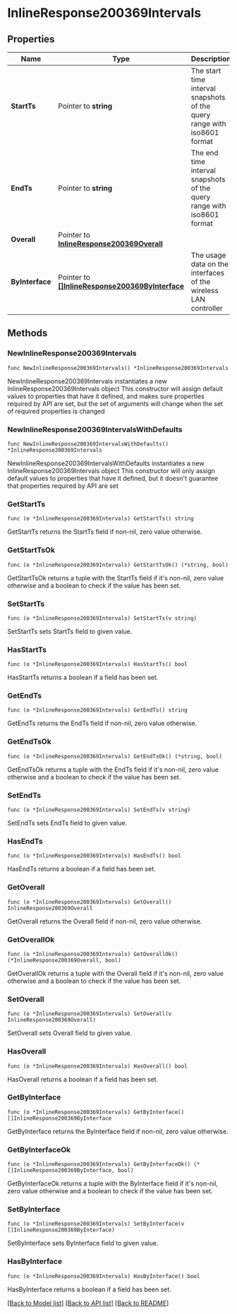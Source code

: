 # InlineResponse200369Intervals

## Properties

Name | Type | Description | Notes
------------ | ------------- | ------------- | -------------
**StartTs** | Pointer to **string** | The start time interval snapshots of the query range with iso8601 format | [optional] 
**EndTs** | Pointer to **string** | The end time interval snapshots of the query range with iso8601 format | [optional] 
**Overall** | Pointer to [**InlineResponse200369Overall**](InlineResponse200369Overall.md) |  | [optional] 
**ByInterface** | Pointer to [**[]InlineResponse200369ByInterface**](InlineResponse200369ByInterface.md) | The usage data on the interfaces of the wireless LAN controller | [optional] 

## Methods

### NewInlineResponse200369Intervals

`func NewInlineResponse200369Intervals() *InlineResponse200369Intervals`

NewInlineResponse200369Intervals instantiates a new InlineResponse200369Intervals object
This constructor will assign default values to properties that have it defined,
and makes sure properties required by API are set, but the set of arguments
will change when the set of required properties is changed

### NewInlineResponse200369IntervalsWithDefaults

`func NewInlineResponse200369IntervalsWithDefaults() *InlineResponse200369Intervals`

NewInlineResponse200369IntervalsWithDefaults instantiates a new InlineResponse200369Intervals object
This constructor will only assign default values to properties that have it defined,
but it doesn't guarantee that properties required by API are set

### GetStartTs

`func (o *InlineResponse200369Intervals) GetStartTs() string`

GetStartTs returns the StartTs field if non-nil, zero value otherwise.

### GetStartTsOk

`func (o *InlineResponse200369Intervals) GetStartTsOk() (*string, bool)`

GetStartTsOk returns a tuple with the StartTs field if it's non-nil, zero value otherwise
and a boolean to check if the value has been set.

### SetStartTs

`func (o *InlineResponse200369Intervals) SetStartTs(v string)`

SetStartTs sets StartTs field to given value.

### HasStartTs

`func (o *InlineResponse200369Intervals) HasStartTs() bool`

HasStartTs returns a boolean if a field has been set.

### GetEndTs

`func (o *InlineResponse200369Intervals) GetEndTs() string`

GetEndTs returns the EndTs field if non-nil, zero value otherwise.

### GetEndTsOk

`func (o *InlineResponse200369Intervals) GetEndTsOk() (*string, bool)`

GetEndTsOk returns a tuple with the EndTs field if it's non-nil, zero value otherwise
and a boolean to check if the value has been set.

### SetEndTs

`func (o *InlineResponse200369Intervals) SetEndTs(v string)`

SetEndTs sets EndTs field to given value.

### HasEndTs

`func (o *InlineResponse200369Intervals) HasEndTs() bool`

HasEndTs returns a boolean if a field has been set.

### GetOverall

`func (o *InlineResponse200369Intervals) GetOverall() InlineResponse200369Overall`

GetOverall returns the Overall field if non-nil, zero value otherwise.

### GetOverallOk

`func (o *InlineResponse200369Intervals) GetOverallOk() (*InlineResponse200369Overall, bool)`

GetOverallOk returns a tuple with the Overall field if it's non-nil, zero value otherwise
and a boolean to check if the value has been set.

### SetOverall

`func (o *InlineResponse200369Intervals) SetOverall(v InlineResponse200369Overall)`

SetOverall sets Overall field to given value.

### HasOverall

`func (o *InlineResponse200369Intervals) HasOverall() bool`

HasOverall returns a boolean if a field has been set.

### GetByInterface

`func (o *InlineResponse200369Intervals) GetByInterface() []InlineResponse200369ByInterface`

GetByInterface returns the ByInterface field if non-nil, zero value otherwise.

### GetByInterfaceOk

`func (o *InlineResponse200369Intervals) GetByInterfaceOk() (*[]InlineResponse200369ByInterface, bool)`

GetByInterfaceOk returns a tuple with the ByInterface field if it's non-nil, zero value otherwise
and a boolean to check if the value has been set.

### SetByInterface

`func (o *InlineResponse200369Intervals) SetByInterface(v []InlineResponse200369ByInterface)`

SetByInterface sets ByInterface field to given value.

### HasByInterface

`func (o *InlineResponse200369Intervals) HasByInterface() bool`

HasByInterface returns a boolean if a field has been set.


[[Back to Model list]](../README.md#documentation-for-models) [[Back to API list]](../README.md#documentation-for-api-endpoints) [[Back to README]](../README.md)


